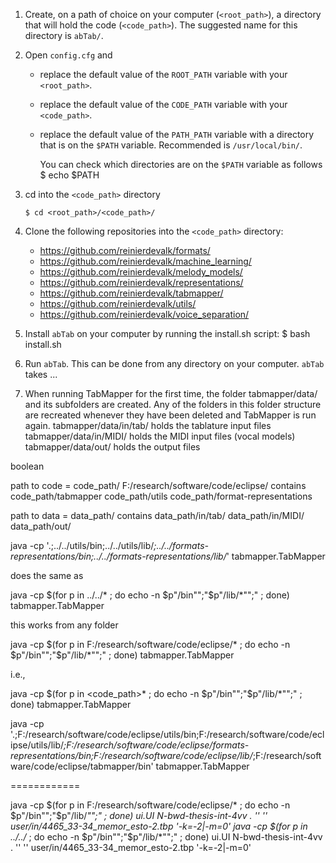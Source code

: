 1. Create, on a path of choice on your computer (`<root_path>`), a directory
   that will hold the code (`<code_path>`). The suggested name for this directory 
   is `abTab/`. 

2. Open `config.cfg` and
   - replace the default value of the `ROOT_PATH` variable with your `<root_path>`.
   - replace the default value of the `CODE_PATH` variable with your `<code_path>`. 
   - replace the default value of the `PATH_PATH` variable with a directory
     that is on the `$PATH` variable. Recommended is `/usr/local/bin/`.
     
     You can check which directories are on the `$PATH` variable as follows 
     $ echo $PATH

2. cd into the `<code_path>` directory

       $ cd <root_path>/<code_path>/

1. Clone the following repositories into the `<code_path>` directory:
   - https://github.com/reinierdevalk/formats/
   - https://github.com/reinierdevalk/machine_learning/
   - https://github.com/reinierdevalk/melody_models/
   - https://github.com/reinierdevalk/representations/
   - https://github.com/reinierdevalk/tabmapper/
   - https://github.com/reinierdevalk/utils/
   - https://github.com/reinierdevalk/voice_separation/
  


4. Install `abTab` on your computer by running the install.sh script: 
   $ bash install.sh

5. Run `abTab`. This can be done from any directory on your computer.
   `abTab` takes ...


 

 
5. When running TabMapper for the first time, the folder tabmapper/data/ and 
   its subfolders are created. Any of the folders in this folder structure are 
   recreated whenever they have been deleted and TabMapper is run again. 
   tabmapper/data/in/tab/	holds the tablature input files
   tabmapper/data/in/MIDI/	holds the MIDI input files (vocal models)
   tabmapper/data/out/		holds the output files


boolean

path to code = 	code_path/				F:/research/software/code/eclipse/
contains	code_path/tabmapper
		code_path/utils
		code_path/format-representations

path to data = 	data_path/
contains	data_path/in/tab/
		data_path/in/MIDI/
		data_path/out/ 




java -cp '.;../../utils/bin;../../utils/lib/*;../../formats-representations/bin;../../formats-representations/lib/*' tabmapper.TabMapper

does the same as

java -cp $(for p in ../../* ; do echo -n $p"/bin"";"$p"/lib/*"";" ; done) tabmapper.TabMapper

this works from any folder

java -cp $(for p in F:/research/software/code/eclipse/* ; do echo -n $p"/bin"";"$p"/lib/*"";" ; done) tabmapper.TabMapper

i.e., 

java -cp $(for p in <code_path>* ; do echo -n $p"/bin"";"$p"/lib/*"";" ; done) tabmapper.TabMapper

java -cp '.;F:/research/software/code/eclipse/utils/bin;F:/research/software/code/eclipse/utils/lib/*;F:/research/software/code/eclipse/formats-representations/bin;F:/research/software/code/eclipse/lib/*;F:/research/software/code/eclipse/tabmapper/bin' tabmapper.TabMapper



============

java -cp $(for p in F:/research/software/code/eclipse/* ; do echo -n $p"/bin"";"$p"/lib/*"";" ; done) ui.UI N-bwd-thesis-int-4vv . '' '' user/in/4465_33-34_memor_esto-2.tbp '-k=-2|-m=0'
java -cp $(for p in ../../* ; do echo -n $p"/bin"";"$p"/lib/*"";" ; done) ui.UI N-bwd-thesis-int-4vv . '' '' user/in/4465_33-34_memor_esto-2.tbp '-k=-2|-m=0'